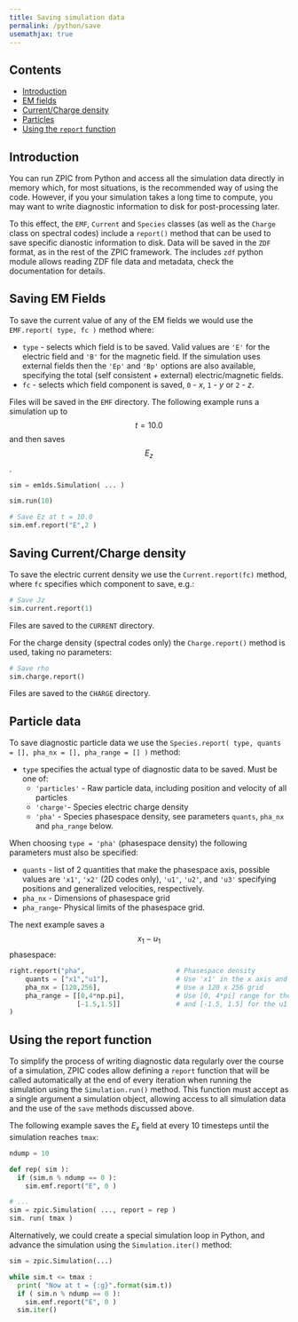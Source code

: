 ```yaml
---
title: Saving simulation data
permalink: /python/save
usemathjax: true
---
```


## Contents

* [Introduction](#introduction)
* [EM fields](#saving-em-fields)
* [Current/Charge density](#saving-current/charge-density)
* [Particles](#particle-data)
* [Using the `report` function](#using-the-report-function)

## Introduction

You can run ZPIC from Python and access all the simulation data directly in memory which, for most situations, is the recommended way of using the code. However, if you your simulation takes a long time to compute, you may want to write diagnostic information to disk for post-processing later.

To this effect, the `EMF`, `Current` and `Species` classes (as well as the `Charge` class on spectral codes) include a `report()` method that can be used to save specific dianostic information to disk. Data will be saved in the `ZDF` format, as in the rest of the ZPIC framework. The includes `zdf` python module allows reading ZDF file data and metadata, check the documentation for details.

## Saving EM Fields

To save the current value of any of the EM fields we would use the `EMF.report( type, fc )` method where:

* `type` - selects which field is to be saved. Valid values are `'E'` for the electric field and `'B'` for the magnetic field. If the simulation uses external fields then the `'Ep'` and `'Bp'` options are also available, specifying the total (self consistent + external) electric/magnetic fields.
* `fc` - selects which field component is saved, `0` - _x_, `1` - _y_ or `2` - _z_.

Files will be saved in the `EMF` directory. The following example runs a simulation up to $$t = 10.0$$ and then saves $$E_z$$.

```python
sim = em1ds.Simulation( ... )

sim.run(10)

# Save Ez at t = 10.0
sim.emf.report("E",2 )
```

## Saving Current/Charge density

To save the electric current density we use the `Current.report(fc)` method, where `fc` specifies which component to save, e.g.:

```python
# Save Jz
sim.current.report(1)
```

Files are saved to the `CURRENT` directory.

For the charge density (spectral codes only) the `Charge.report()` method is used, taking no parameters:

```python
# Save rho
sim.charge.report()
```

Files are saved to the `CHARGE` directory.

## Particle data

To save diagnostic particle data we use the `Species.report( type, quants = [], pha_nx = [], pha_range = [] )` method:

* `type` specifies the actual type of diagnostic data to be saved. Must be one of:
  * `'particles'` - Raw particle data, including position and velocity of all particles
  * `'charge'`- Species electric charge density
  * `'pha'` - Species phasespace density, see parameters `quants`, `pha_nx` and `pha_range` below.

When choosing `type = 'pha'` (phasespace density) the following parameters must also be specified:

* `quants` - list of 2 quantities that make the phasespace axis, possible values are `'x1'`, `'x2'` (2D codes only), `'u1'`, `'u2'`, and `'u3'` specifying positions and generalized velocities, respectively.
* `pha_nx` - Dimensions of phasespace grid
* `pha_range`- Physical limits of the phasespace grid.

The next example saves a $$ x_1 - u_1 $$ phasespace:

```python
right.report("pha",                       # Phasespace density
    quants = ["x1","u1"],                 # Use 'x1' in the x axis and 'u1' in the y axis
    pha_nx = [120,256],                   # Use a 120 x 256 grid
    pha_range = [[0,4*np.pi],             # Use [0, 4*pi] range for the x1 axis
                 [-1.5,1.5]]              # and [-1.5, 1.5] for the u1 axis
)
```

## Using the report function

To simplify the process of writing diagnostic data regularly over the course of a simulation, ZPIC codes allow defining a `report` function that will be called automatically at the end of every iteration when running the simulation using the `Simulation.run()` method. This function must accept as a single argument a simulation object, allowing access to all simulation data and the use of the `save` methods discussed above.

The following example saves the $E_x$ field at every 10 timesteps until the simulation reaches `tmax`:

```python
ndump = 10

def rep( sim ):
  if (sim.n % ndump == 0 ):
    sim.emf.report("E", 0 )

# ...
sim = zpic.Simulation( ..., report = rep )
sim. run( tmax )
```

Alternatively, we could create a special simulation loop in Python, and advance the simulation using the `Simulation.iter()` method:

```python
sim = zpic.Simulation(...)

while sim.t <= tmax :
  print( "Now at t = {:g}".format(sim.t))
  if ( sim.n % ndump == 0 ):
    sim.emf.report("E", 0 )
  sim.iter()
```
